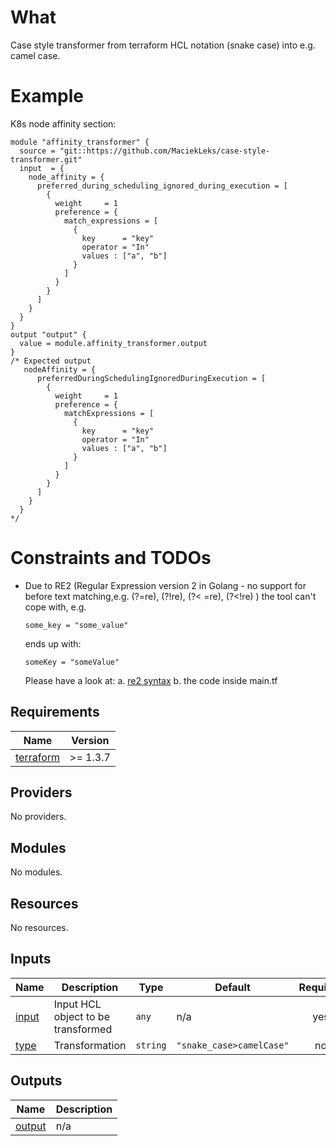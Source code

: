 # What

Case style transformer from terraform HCL notation (snake case) into e.g. camel case.

# Example

K8s node affinity section:

```hcl
module "affinity_transformer" {
  source = "git::https://github.com/MaciekLeks/case-style-transformer.git"
  input  = {
    node_affinity = {
      preferred_during_scheduling_ignored_during_execution = [
        {
          weight     = 1
          preference = {
            match_expressions = [
              {
                key      = "key"
                operator = "In"
                values : ["a", "b"]
              }
            ]
          }
        }
      ]
    }
  }
}
output "output" {
  value = module.affinity_transformer.output
}
/* Expected output
   nodeAffinity = {
      preferredDuringSchedulingIgnoredDuringExecution = [
        {
          weight     = 1
          preference = {
            matchExpressions = [
              {
                key      = "key"
                operator = "In"
                values : ["a", "b"]
              }
            ]
          }
        }
      ]
    }
  }
*/
```

# Constraints and TODOs

- Due to RE2 (Regular Expression version 2 in Golang - no support for before text matching,e.g. (?=re), (?!re), (?<
  =re), (?<!re)  ) the tool can't cope with, e.g.
    ```hcl
    some_key = "some_value"
    ```
  ends up with:
    ```hcl
    someKey = "someValue"
    ```
  Please have a look at:
  a. [re2 syntax](https://github.com/google/re2/wiki/Syntax)
  b. the code inside main.tf

<!-- BEGINNING OF PRE-COMMIT-TERRAFORM DOCS HOOK -->

## Requirements

| Name                                                                      | Version  |
|---------------------------------------------------------------------------|----------|
| <a name="requirement_terraform"></a> [terraform](#requirement\_terraform) | >= 1.3.7 |

## Providers

No providers.

## Modules

No modules.

## Resources

No resources.

## Inputs

| Name                                              | Description                        | Type     | Default                  | Required |
|---------------------------------------------------|------------------------------------|----------|--------------------------|:--------:|
| <a name="input_input"></a> [input](#input\_input) | Input HCL object to be transformed | `any`    | n/a                      |   yes    |
| <a name="input_type"></a> [type](#input\_type)    | Transformation                     | `string` | `"snake_case>camelCase"` |    no    |

## Outputs

| Name                                                   | Description |
|--------------------------------------------------------|-------------|
| <a name="output_output"></a> [output](#output\_output) | n/a         |

<!-- END OF PRE-COMMIT-TERRAFORM DOCS HOOK -->